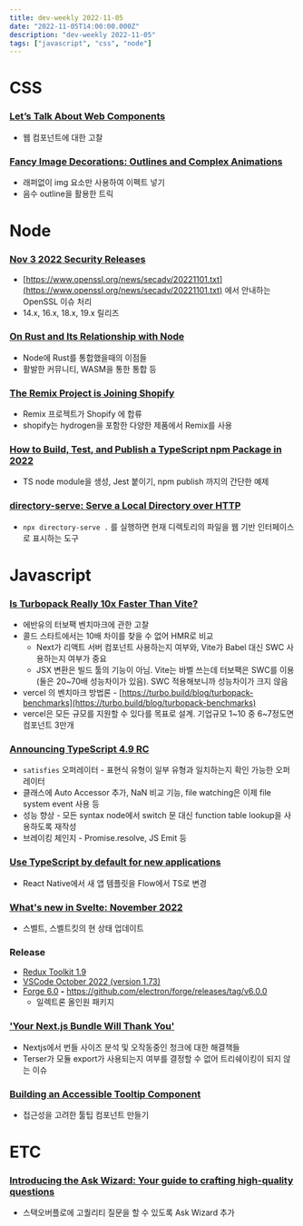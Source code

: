 ```yaml
---
title: dev-weekly 2022-11-05
date: "2022-11-05T14:00:00.000Z"
description: "dev-weekly 2022-11-05"
tags: ["javascript", "css", "node"]
---
```

# CSS

### **[Let’s Talk About Web Components](https://bradfrost.com/blog/post/lets-talk-about-web-components)**

- 웹 컴포넌트에 대한 고찰

### **[Fancy Image Decorations: Outlines and Complex Animations](https://css-tricks.com/fancy-image-decorations-outlines-and-complex-animations)**

- 래퍼없이 img 요소만 사용하여 이펙트 넣기
- 음수 outline을 활용한 트릭

# Node

### **[Nov 3 2022 Security Releases](https://nodejs.org/en/blog/vulnerability/november-2022-security-releases/)**

- [https://www.openssl.org/news/secadv/20221101.txt](https://www.openssl.org/news/secadv/20221101.txt) 에서 안내하는 OpenSSL 이슈 처리
- 14.x, 16.x, 18.x, 19.x 릴리즈

### **[On Rust and Its Relationship with Node](https://sprkl.dev/performance-rust-node-js/)**

- Node에 Rust를 통합했을때의 이점들
- 활발한 커뮤니티, WASM을 통한 통합 등

### **[The Remix Project is Joining Shopify](https://shopify.engineering/remix-joins-shopify)**

- Remix 프로젝트가 Shopify 에 합류
- shopify는 hydrogen을 포함한 다양한 제품에서 Remix를 사용

### **[How to Build, Test, and Publish a TypeScript npm Package in 2022](https://www.strictmode.io/articles/build-test-and-publish-npm-package-2022)**

- TS node module을 생성, Jest 붙이기, npm publish 까지의 간단한 예제

### **[directory-serve: Serve a Local Directory over HTTP](https://github.com/cube-root/directory-serve)**

- `npx directory-serve .` 를 실행하면 현재 디렉토리의 파일을 웹 기반 인터페이스로 표시하는 도구

# Javascript

### **[Is Turbopack Really 10x Faster Than Vite?](https://github.com/yyx990803/vite-vs-next-turbo-hmr/discussions/8)**

- 에반유의 터보팩 벤치마크에 관한 고찰
- 콜드 스타트에서는 10배 차이를 찾을 수 없어 HMR로 비교
    - Next가 리액트 서버 컴포넌트 사용하는지 여부와, Vite가 Babel 대신 SWC 사용하는지 여부가 중요
    - JSX 변환은 빌드 툴의 기능이 아님. Vite는 바벨 쓰는데 터보팩은 SWC를 이용 (둘은 20~70배 성능차이가 있음). SWC 적용해보니까 성능차이가 크지 않음
- vercel 의 벤치마크 방법론 - [https://turbo.build/blog/turbopack-benchmarks](https://turbo.build/blog/turbopack-benchmarks)
- vercel은 모든 규모를 지원할 수 있다를 목표로 설계. 기업규모 1~10 중 6~7정도면 컴포넌트 3만개

### **[Announcing TypeScript 4.9 RC](https://devblogs.microsoft.com/typescript/announcing-typescript-4-9-rc/)**

- `satisfies` 오퍼레이터 - 표현식 유형이 일부 유형과 일치하는지 확인 가능한 오퍼레이터
- 클래스에 Auto Accessor 추가, NaN 비교 기능, file watching은 이제 file system event 사용 등
- 성능 향상 - 모든 syntax node에서 switch 문 대신 function table lookup을 사용하도록 재작성
- 브레이킹 체인지 - Promise.resolve, JS Emit 등

### **[Use TypeScript by default for new applications](https://github.com/facebook/react-native/pull/35165)**

- React Native에서 새 앱 템플릿을 Flow에서 TS로 변경

### **[What's new in Svelte: November 2022](https://svelte.dev/blog/whats-new-in-svelte-november-2022)**

- 스벨트, 스벨트킷의 현 상태 업데이트

### Release

- [Redux Toolkit 1.9](https://github.com/reduxjs/redux-toolkit/releases/tag/v1.9.0)
- [VSCode October 2022 (version 1.73)](https://code.visualstudio.com/updates/v1_73)
- [Forge 6.0](https://www.electronforge.io/) **-** https://github.com/electron/forge/releases/tag/v6.0.0
    - 일렉트론 올인원 패키지

### **['Your Next.js Bundle Will Thank You'](https://renatopozzi.me/articles/your-nextjs-bundle-will-thank-you)**

- Nextjs에서 번들 사이즈 분석 및 오작동중인 청크에 대한 해결책들
- Terser가 모듈 export가 사용되는지 여부를 결정할 수 없어 트리쉐이킹이 되지 않는 이슈

### **[Building an Accessible Tooltip Component](https://web.dev/building-a-tooltip-component/)**

- 접근성을 고려한 툴팁 컴포넌트 만들기

# ETC

### **[Introducing the Ask Wizard: Your guide to crafting high-quality questions](https://stackoverflow.blog/2022/10/27/introducing-the-ask-wizard-your-guide-to-crafting-high-quality-questions/)**

- 스택오버플로에 고퀄리티 질문을 할 수 있도록 Ask Wizard 추가